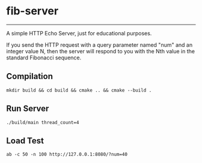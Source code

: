 #  fib-server
***
A simple HTTP Echo Server, just for educational purposes.

If you send the HTTP request with a query parameter named "num" and an integer value N, then the server will respond to you with the Nth value in the standard Fibonacci sequence.

## Compilation
``mkdir build && cd build && cmake .. && cmake --build .``

## Run Server
``./build/main thread_count=4``

## Load Test
``ab -c 50 -n 100 http://127.0.0.1:8080/?num=40``